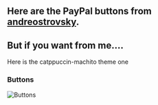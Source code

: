 ## Here are the PayPal buttons from [andreostrovsky](https://github.com/andreostrovsky/donate-with-paypal/tree/master).

## But if you want from me....
Here is the catppuccin-machito theme one

### Buttons
![Buttons]("https://github.com/TakiShiwa/donate-with-upi/blob/main/PayPal/blue%20copy-machito-01.svg")

